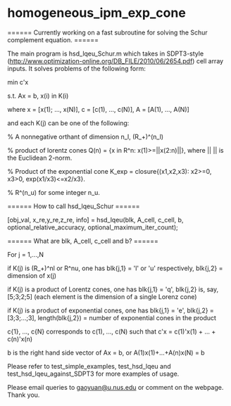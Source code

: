 # homogeneous_ipm_exp_cone

====== Currently working on a fast subroutine for solving the Schur complement equation. ======

The main program is hsd_lqeu_Schur.m which takes in SDPT3-style (http://www.optimization-online.org/DB_FILE/2010/06/2654.pdf) cell array inputs. It solves problems of the following form:

min c'x

s.t. Ax = b, x(i) in K(i)

where x = [x(1); ..., x(N)], c = [c(1), ..., c(N)], A = [A(1), ..., A(N)]

and each K(j) can be one of the following:

  % A nonnegative orthant of dimension n_l, (R_+)^(n_l)

  % product of lorentz cones Q(n) = {x in R^n: x(1)>=||x(2:n)||}, where || || is the Euclidean 2-norm.

  % Product of the exponential cone K_exp = closure{(x1,x2,x3): x2>=0, x3>0, exp(x1/x3)<=x2/x3}.

  % R^(n_u) for some integer n_u.

====== How to call hsd_lqeu_Schur ======

[obj_val, x_re,y_re,z_re, info] = hsd_lqeu(blk, A_cell, c_cell, b, optional_relative_accuracy, optional_maximum_iter_count);

====== What are blk, A_cell, c_cell and b? ======

For j = 1,...,N

if K(j) is (R_+)^nl or R^nu, one has blk{j,1} = 'l' or 'u' respectively, blk{j,2} = dimension of x(j)

if K(j) is a product of Lorentz cones, one has blk{j,1} = 'q', blk{j,2} is, say, [5;3;2;5] (each element is the dimension of 
a single Lorenz cone)

if K(j) is a product of exponential cones, one has blk{j,1} = 'e', blk{j,2} = [3;3;...;3], length(blk{j,2}) = number of exponential cones in the product

c{1}, ..., c{N} corresponds to c(1), ..., c(N) such that c'x = c(1)'x(1) + ... + c(n)'x(n)

b is the right hand side vector of Ax = b, or A(1)x(1)+...+A(n)x(N) = b

Please refer to test_simple_examples, test_hsd_lqeu and test_hsd_lqeu_against_SDPT3 for more examples of usage.

Please email queries to gaoyuan@u.nus.edu or comment on the webpage. Thank you.

